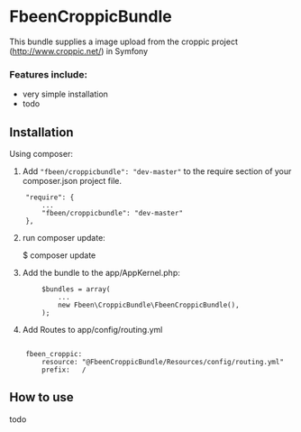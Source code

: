 # FbeenCroppicBundle

This bundle supplies a image upload from the croppic project (http://www.croppic.net/) in Symfony

### Features include:

* very simple installation
* todo

## Installation

Using composer:

1) Add `"fbeen/croppicbundle": "dev-master"` to the require section of your composer.json project file.

```
    "require": {
        ...
        "fbeen/croppicbundle": "dev-master"
    },
```

2) run composer update:

    $ composer update

3) Add the bundle to the app/AppKernel.php:
```
        $bundles = array(
            ...
            new Fbeen\CroppicBundle\FbeenCroppicBundle(),
        );
```

4) Add Routes to app/config/routing.yml
```

    fbeen_croppic:
        resource: "@FbeenCroppicBundle/Resources/config/routing.yml"
        prefix:   /
```

## How to use

todo

